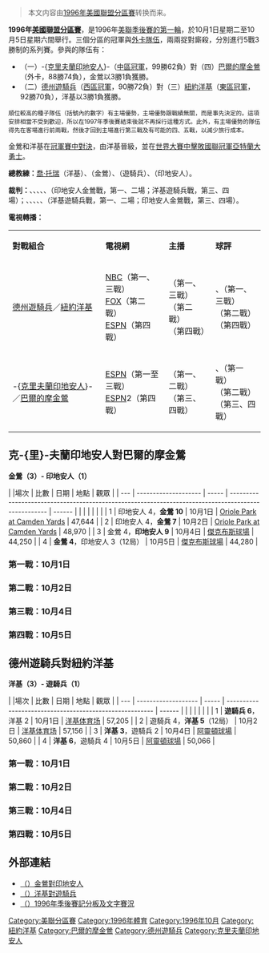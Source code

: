 > 本文内容由[1996年美國聯盟分區賽](https://zh.wikipedia.org/wiki/1996年美國聯盟分區賽)转换而来。


**1996年[美國聯盟分區賽](https://zh.wikipedia.org/wiki/美國聯盟分區賽 "wikilink")**，是1996年[美聯](https://zh.wikipedia.org/wiki/美國聯盟 "wikilink")[季後賽的第一輪](https://zh.wikipedia.org/wiki/季後賽 "wikilink")，於10月1日星期二至10月5日星期六間舉行。三個分區的冠軍與[外卡隊伍](https://zh.wikipedia.org/wiki/外卡 "wikilink")，兩兩捉對廝殺，分別進行5戰3勝制的系列賽。參與的隊伍有：

  - （一）-{[克里夫蘭印地安人](https://zh.wikipedia.org/wiki/克里夫蘭印地安人 "wikilink")}-（[中區冠軍](../Page/美國聯盟中區.md "wikilink")，99勝62負）對（四）[巴爾的摩金鶯](https://zh.wikipedia.org/wiki/巴爾的摩金鶯 "wikilink")（外卡，88勝74負），金鶯以3勝1負獲勝。
  - （二）[德州遊騎兵](https://zh.wikipedia.org/wiki/德州遊騎兵 "wikilink")（[西區冠軍](../Page/美國聯盟西區.md "wikilink")，90勝72負）對（三）[紐約洋基](../Page/紐約洋基.md "wikilink")（[東區冠軍](../Page/美國聯盟東區.md "wikilink")，92勝70負），洋基以3勝1負獲勝。

<small>順位較高的種子隊伍（括號內的數字）有主場優勢，主場優勢跟戰績無關，而是事先決定的。這項安排相當不受到歡迎，所以在1997年季後賽結束後就不再採行這種方式。此外，有主場優勢的隊伍得先在客場進行前兩戰，然後才回到主場進行第三戰及有可能的四、五戰，以減少旅行成本。</small>

金鶯和洋基在[冠軍賽中對決](https://zh.wikipedia.org/wiki/1996年美聯冠軍賽 "wikilink")，由洋基晉級，並在[世界大賽中擊敗](../Page/1996年世界大賽.md "wikilink")[國聯冠軍](https://zh.wikipedia.org/wiki/1996年國聯冠軍賽 "wikilink")[亞特蘭大勇士](../Page/亞特蘭大勇士.md "wikilink")。

**總教練：**[喬·托瑞](../Page/喬·托瑞.md "wikilink")（洋基）、（金鶯）、（遊騎兵）、（印地安人）。

**裁判：**、、、、、（印地安人金鶯戰，第一、二場；洋基遊騎兵戰，第三、四場）；、、、、、（洋基遊騎兵戰，第一、二場；印地安人金鶯戰，第三、四場）。

**電視轉播：**

<table>
<tbody>
<tr class="odd">
<td><p><strong>對戰組合</strong></p></td>
<td><p><strong>電視網</strong></p></td>
<td><p><strong>主播</strong></p></td>
<td><p><strong>球評</strong></p></td>
</tr>
<tr class="even">
<td><p><a href="https://zh.wikipedia.org/wiki/德州遊騎兵" title="wikilink">德州遊騎兵</a>／<a href="../Page/紐約洋基.md" title="wikilink">紐約洋基</a></p></td>
<td><p><a href="https://zh.wikipedia.org/wiki/NBC" title="wikilink">NBC</a>（第一、三戰）<br />
<a href="https://zh.wikipedia.org/wiki/FOX" title="wikilink">FOX</a>（第二戰）<br />
<a href="../Page/ESPN.md" title="wikilink">ESPN</a>（第四戰）</p></td>
<td><p>（第一、三戰）<br />
（第二戰）<br />
（第四戰）</p></td>
<td><p>、（第一、三戰）<br />
（第二戰）<br />
（第四戰）</p></td>
</tr>
<tr class="odd">
<td><p>-{<a href="https://zh.wikipedia.org/wiki/克里夫蘭印地安人" title="wikilink">克里夫蘭印地安人</a>}-／<a href="https://zh.wikipedia.org/wiki/巴爾的摩金鶯" title="wikilink">巴爾的摩金鶯</a></p></td>
<td><p><a href="../Page/ESPN.md" title="wikilink">ESPN</a>（第一至三戰）<br />
<a href="../Page/ESPN.md" title="wikilink">ESPN</a>2（第四戰）</p></td>
<td><p>（第一、二戰）<br />
（第三、四戰）</p></td>
<td><p>、（第一戰）<br />
（第二戰）<br />
（第三、四戰）</p></td>
</tr>
</tbody>
</table>

## 克-{里}-夫蘭印地安人對巴爾的摩金鶯

**金鶯（3）- 印地安人（1）**

| |場次 | 比數                   | 日期    | 地點                                                                                                  | 觀眾     |
| --- | -------------------- | ----- | --------------------------------------------------------------------------------------------------- | ------ |
|     |                      |       |                                                                                                     |        |
| 1   | 印地安人 4，**金鶯 10**     | 10月1日 | [Oriole Park at Camden Yards](https://zh.wikipedia.org/wiki/Oriole_Park_at_Camden_Yards "wikilink") | 47,644 |
| 2   | 印地安人 4，**金鶯 7**      | 10月2日 | [Oriole Park at Camden Yards](https://zh.wikipedia.org/wiki/Oriole_Park_at_Camden_Yards "wikilink") | 48,970 |
| 3   | 金鶯 4，**印地安人 9**      | 10月4日 | [傑克布斯球場](https://zh.wikipedia.org/wiki/傑克布斯球場 "wikilink")                                           | 44,250 |
| 4   | **金鶯 4**，印地安人 3（12局） | 10月5日 | [傑克布斯球場](https://zh.wikipedia.org/wiki/傑克布斯球場 "wikilink")                                           | 44,280 |

### 第一戰：10月1日

### 第二戰：10月2日

### 第三戰：10月4日

### 第四戰：10月5日

## 德州遊騎兵對紐約洋基

**洋基（3）- 遊騎兵（1）**

| |場次 | 比數                  | 日期    | 地點                                                      | 觀眾     |
| --- | ------------------- | ----- | ------------------------------------------------------- | ------ |
|     |                     |       |                                                         |        |
| 1   | **遊騎兵 6**，洋基 2      | 10月1日 | [洋基体育场](https://zh.wikipedia.org/wiki/洋基体育场 "wikilink") | 57,205 |
| 2   | 遊騎兵 4，**洋基 5**（12局） | 10月2日 | [洋基体育场](https://zh.wikipedia.org/wiki/洋基体育场 "wikilink") | 57,156 |
| 3   | **洋基 3**，遊騎兵 2      | 10月4日 | [阿靈頓球場](https://zh.wikipedia.org/wiki/阿靈頓球場 "wikilink") | 50,860 |
| 4   | **洋基 6**，遊騎兵 4      | 10月5日 | [阿靈頓球場](https://zh.wikipedia.org/wiki/阿靈頓球場 "wikilink") | 50,066 |

### 第一戰：10月1日

### 第二戰：10月2日

### 第三戰：10月4日

### 第四戰：10月5日

## 外部連結

  - [（）金鶯對印地安人](http://www.baseball-reference.com/postseason/1996_ALDS1.shtml)
  - [（）洋基對遊騎兵](http://www.baseball-reference.com/postseason/1996_ALDS2.shtml)
  - [（）1996年季後賽記分板及文字賽況](http://retrosheet.org/boxesetc/1996/YPS_1996.htm)

[Category:美聯分區賽](https://zh.wikipedia.org/wiki/Category:美聯分區賽 "wikilink") [Category:1996年體育](https://zh.wikipedia.org/wiki/Category:1996年體育 "wikilink") [Category:1996年10月](https://zh.wikipedia.org/wiki/Category:1996年10月 "wikilink") [Category:紐約洋基](https://zh.wikipedia.org/wiki/Category:紐約洋基 "wikilink") [Category:巴爾的摩金鶯](https://zh.wikipedia.org/wiki/Category:巴爾的摩金鶯 "wikilink") [Category:德州遊騎兵](https://zh.wikipedia.org/wiki/Category:德州遊騎兵 "wikilink") [Category:克里夫蘭印地安人](https://zh.wikipedia.org/wiki/Category:克里夫蘭印地安人 "wikilink")